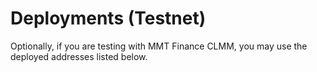 # Deployments (Testnet)

Optionally, if you are testing with MMT Finance CLMM, you may use the deployed addresses listed below.&#x20;
